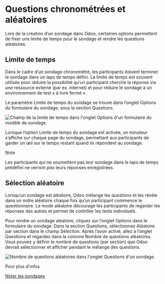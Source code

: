 # Questions chronométrées et aléatoires

Lors de la création d’un sondage dans Odoo, certaines options permettent de
fixer une limite de temps pour le sondage et rendre les questions aléatoires.

## Limite de temps

Dans le cadre d’un sondage chronométré, les participants doivent terminer le
sondage dans un laps de temps défini. La limite de temps est souvent utilisée
pour réduire la possibilité qu’un participant cherche la réponse via une
ressource externe (par ex. internet) et pour réduire le sondage à un
environnement de test « à livre fermé ».

Le paramètre Limite de temps du sondage se trouve dans l’onglet Options du
formulaire du sondage, sous la section Questions.

![Champ de la limite de temps dans l'onglet Options d'un formulaire du modèle
de sondage.](../../../_images/time-limit.png)

Lorsque l’option Limite de temps du sondage est activée, un minuteur s’affiche
sur chaque page du sondage, permettant aux participants de garder un œil sur
le temps restant quand ils répondent au sondage.

Note

Les participants qui ne soumettent pas leur sondage dans le laps de temps
prédéfini ne verront _pas_ leurs réponses enregistrées.

## Sélection aléatoire

Lorsqu’un sondage est aléatoire, Odoo mélange les questions et les révèle dans
un ordre aléatoire chaque fois qu’un participant commence le questionnaire. Le
mode aléatoire décourage les participants de regarder les réponses des autres
et permet de contrôler les tests individuels.

Pour rendre un sondage aléatoire, cliquez sur l’onglet Options dans le
formulaire du sondage. Dans la section Questions, sélectionnez Aléatoire par
section dans le champ Sélection. Après l’avoir activé, allez à l’onglet
Questions et regardez dans la colonne Nombre de questions aléatoires. Vous
pouvez y définir le nombre de questions (par section) que Odoo devrait
sélectionner et afficher pendant le mélange des questions.

![Nombre de questions aléatoires dans l'onglet Questions d'un
sondage.](../../../_images/random-questions.png)

Pour plus d'infos

[Noter les sondages](scoring.html)

